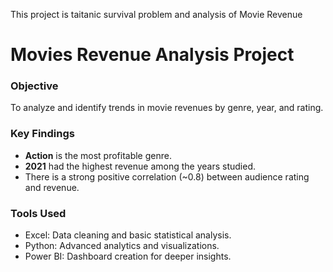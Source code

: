This project is taitanic survival problem and analysis of Movie Revenue
# Movies Revenue Analysis Project
### Objective
To analyze and identify trends in movie revenues by genre, year, and rating.

### Key Findings
- **Action** is the most profitable genre.
- **2021** had the highest revenue among the years studied.
- There is a strong positive correlation (~0.8) between audience rating and revenue.

### Tools Used
- Excel: Data cleaning and basic statistical analysis.
- Python: Advanced analytics and visualizations.
- Power BI: Dashboard creation for deeper insights.

